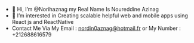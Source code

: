 - 👋 Hi, I’m @Norihaznag my Real Name Is Noureddine Azinag
- 👀 I’m interested in Creating scalable helpful web and mobile apps using React js and ReactNative
- Contact Me Via My Email : nordin0aznag@hotmail.fr or My Number : +212688616579

<!---
Norihaznag/Norihaznag is a ✨ special ✨ repository because its `README.md` (this file) appears on your GitHub profile.
You can click the Preview link to take a look at your changes.
--->
